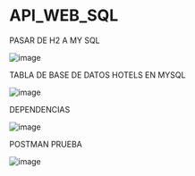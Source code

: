 # API_WEB_SQL

PASAR DE H2 A MY SQL


![image](https://github.com/HuGoVR13/API_WEB_SQL/assets/99736512/b5e32b54-41a5-4425-8f51-527e843446e5)




TABLA DE BASE DE DATOS HOTELS EN MYSQL




![image](https://github.com/HuGoVR13/API_WEB_SQL/assets/99736512/7a293c3e-396f-4798-b1dc-ebabd2659e19)




DEPENDENCIAS




![image](https://github.com/HuGoVR13/API_WEB_SQL/assets/99736512/2c1b5d6e-5628-44b6-951d-084a4dc661ef)







POSTMAN PRUEBA



![image](https://github.com/HuGoVR13/API_WEB_SQL/assets/99736512/a8f4b9b1-a9bf-4e45-87e5-026c02281c55)






